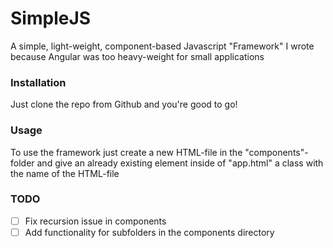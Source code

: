# SimpleJS
A simple, light-weight, component-based Javascript "Framework" I wrote because Angular was too heavy-weight for small applications

### Installation
Just clone the repo from Github and you're good to go!

### Usage
To use the framework just create a new HTML-file in the "components"-folder and give an already existing element inside of "app.html" a class with the name of the HTML-file

### TODO
- [ ] Fix recursion issue in components
- [ ] Add functionality for subfolders in the components directory
